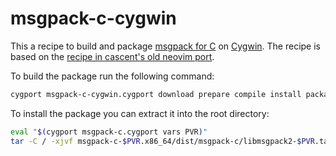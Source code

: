 # msgpack-c-cygwin

This a recipe to build and package [msgpack for C][1] on [Cygwin][2]. The
recipe is based on the [recipe in cascent's old neovim port][3].

To build the package run the following command:
```sh
cygport msgpack-c-cygwin.cygport download prepare compile install package
```

To install the package you can extract it into the root directory:
```sh
eval "$(cygport msgpack-c.cygport vars PVR)"
tar -C / -xjvf msgpack-c-$PVR.x86_64/dist/msgpack-c/libmsgpack2-$PVR.tar.xz
```

[1]: https://github.com/msgpack/msgpack-c
[2]: http://www.cygwin.com/
[3]: https://github.com/cascent/neovim-cygwin/blob/09277e3f76981189a2f15d1dbc2f5a4ab4b6c86f/msgpack-c/msgpack-c.cygport
[4]: https://github.com/kgraefe/luajit-cygwin

